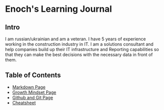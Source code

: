 # Enoch's Learning Journal

## Intro
I am russian/ukrainian and am a veteran. I have 5 years of experience working in the construction industry in IT. I am a solutions consultant and help companies build up their IT infrastructure and Reporting capabilities so that they can make the best decisions with the necessary data in front of them.

## Table of Contents
- [Markdown Page](markdown.md)
- [Growth Mindset Page](growth-mindset.md)
- [Github and Git Page](git-github.md)
- [Cheatsheet](cheatsheet.md)